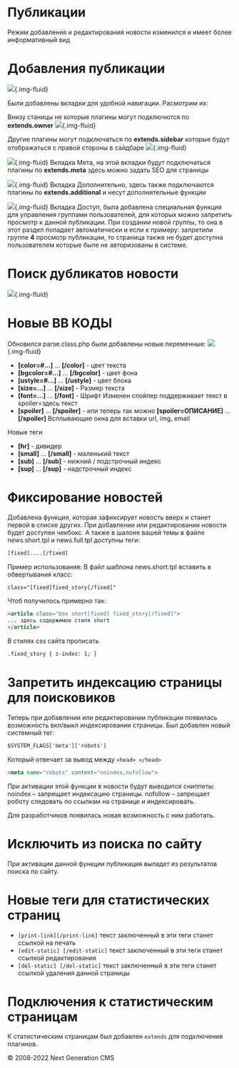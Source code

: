 Публикации
============================

Режим добавления и редактирования новости изменился и имеет более информативный вид

# Добавления публикации
![](images/history/public_1.jpg){.img-fluid}

Были добавлены вкладки для удобной навигации. Расмотрим их:

Внизу станицы не которые плагины могут подключются по **extends.owner**
![](images/history/public_1.0.jpg){.img-fluid}

Другие плагины могут подключаться по **extends.sidebar** которые будут отображаться с правой стороны в сайдбаре
![](images/history/public_1.00.jpg){.img-fluid}

![](images/history/public_1.1.jpg){.img-fluid}
Вкладка Мета, на этой вкладки будут подключаться плагины по **extends.meta** здесь можно задать SEO для страницы

![](images/history/public_1.2.jpg){.img-fluid}
Вкладка Дополнительно, здесь также подключаются плагины по **extends.additional** и несут дополнительные функции

![](images/history/public_1.3.jpg){.img-fluid}
Вкладка Доступ, была добавлена специальная функция для управления группами пользователей, для которых можно запретить просмотр к данной публикации.
При создании новой группы, то она в этот раздел попадает автоматически и если к примеру: запретили группе **4** просмотр публикации, то страница также не будет доступна пользователем которые быле не авторизованы в системе.

# Поиск дубликатов новости
![](images/history/public_2.1.jpg){.img-fluid}

# Новые BB КОДЫ
Обновился parse.class.php были добавлены новые переменные:
![](images/history/public_2.2.jpg){.img-fluid}

-   **[color=#...]** ... **[/color]** - цвет текста
-   **[bgcolor=#...]** ... **[/bgcolor]** - цвет фона
-   **[ustyle=#...]** ... **[/ustyle]** - цвет блока
-   **[size=...]** ... **[/size]** - Размер текста
-   **[font=...]** ... **[/font]** - Шрифт
Изменен спойлер поддерживает текст в spoiler=здесь текст
-   **[spoiler]** ... **[/spoiler]** - или теперь так можно **[spoiler=ОПИСАНИЕ]** ... **[/spoiler]**
Всплывающие окна для вставки url, img, email

Новые теги
-   **[hr]** - дивидер
-   **[small]** ... **[/small]** - маленький текст
-   **[sub]** ... **[/sub]** - нижний / подстрочный индекс
-   **[sup]** ... **[/sup]** - надстрочный индекс

# Фиксирование новостей
Добавлена функция, которая зафиксирует новость вверх и станет первой в списке других. При добавлении или редактировании новости будет доступен чекбокс. 
А также в шалоне вашей темы в файле news.short.tpl и news.full.tpl доступны теги:
```html
[fixed]....[/fixed]
```
Пример использования:
В файл шаблона news.short.tpl вставить в обвертывания класс:
```html
class="[fixed]fixed_story[/fixed]"
```
Чтоб получилось примерно так:
```html
<article class="box short[fixed] fixed_story[/fixed]">
... здесь содержимое стиля short
</article>
```
В стилях css сайта прописать
```html
.fixed_story { z-index: 1; }
```

# Запретить индексацию страницы для поисковиков
Теперь при добавлении или редактировании публикации появилась возможность вкл/выкл индексировании страницы. Был добавлен новый системный тег:
```html
$SYSTEM_FLAGS['meta']['robots']
```
Который отвечает за вывод между ``` <head> </head> ```
```html
<meta name="robots" content="noindex,nofollow">
```
При активации этой функции в новости будут выводится сниппеты:
noindex – запрещает индексацию страницы.
nofollow – запрещает роботу следовать по ссылкам на странице и индексировать.

Для разработчиков появилась новая возможность с ним работать.

# Исключить из поиска по сайту
При активации данной функции публикация выпадет из результатов поиска по сайту.

# Новые теги для статистических страниц

- ```[print-link][/print-link]``` текст заключенный в эти теги станет ссылкой на печать
- ```[edit-static] [/edit-static]``` текст заключенный в эти теги станет ссылкой редактирования
- ```[del-static] [/del-static]``` текст заключенный в эти теги станет ссылкой удаления данной страницы

# Подключения к статистическим страницам

К статистическим страницам был добавлен ```extends``` для подключения плагинов.

© 2008-2022 Next Generation CMS